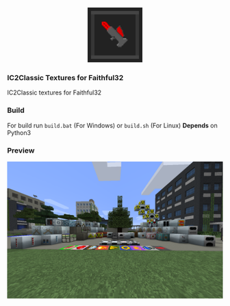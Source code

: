 <p align="center">
	<img src="https://github.com/LogicWorlds/IC2ClassicFaithful32/raw/master/src/pack.png">
</p>

### IC2Classic Textures for Faithful32
 IC2Classic textures for Faithful32

### Build
 For build run `build.bat` (For Windows) or `build.sh` (For Linux)
 **Depends** on Python3

### Preview
![Preview resourcepack](https://github.com/LogicWorlds/IC2ClassicFaithful32/raw/master/img/preview.png)